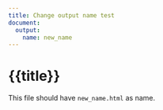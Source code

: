 ```yaml
---
title: Change output name test
document:
  output:
    name: new_name
---
```


# {{title}}

This file should have `new_name.html` as name.
